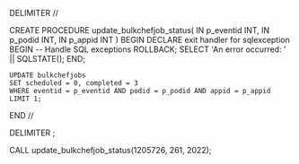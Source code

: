 
DELIMITER //

CREATE PROCEDURE update_bulkchefjob_status(
    IN p_eventid INT,
    IN p_podid INT,
    IN p_appid INT
)
BEGIN
    DECLARE exit handler for sqlexception
    BEGIN
        -- Handle SQL exceptions
        ROLLBACK;
        SELECT 'An error occurred: ' || SQLSTATE();
    END;

    UPDATE bulkchefjobs
    SET scheduled = 0, completed = 3
    WHERE eventid = p_eventid AND podid = p_podid AND appid = p_appid
    LIMIT 1;
END //

DELIMITER ;


CALL update_bulkchefjob_status(1205726, 261, 2022);

